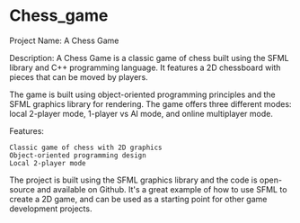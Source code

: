 # Chess_game

Project Name: A Chess Game

Description: A Chess Game is a classic game of chess built using the SFML library and C++ programming language. It features a 2D chessboard with pieces that can be moved by players.

The game is built using object-oriented programming principles and the SFML graphics library for rendering. The game offers three different modes: local 2-player mode, 1-player vs AI mode, and online multiplayer mode.

Features:

    Classic game of chess with 2D graphics
    Object-oriented programming design
    Local 2-player mode
  
The project is built using the SFML graphics library and the code is open-source and available on Github. It's a great example of how to use SFML to create a 2D game, and can be used as a starting point for other game development projects.
